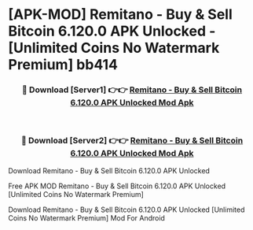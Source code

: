 # [APK-MOD] Remitano - Buy & Sell Bitcoin 6.120.0 APK Unlocked - [Unlimited Coins No Watermark Premium] bb414



<div align="center">
<h3>🔴 Download [Server1] 👉👉 <a href="https://momento.my/?title=Remitano_-_Buy_&_Sell_Bitcoin_6.120.0_APK_Unlocked">Remitano - Buy & Sell Bitcoin 6.120.0 APK Unlocked Mod Apk</a></h3><br>

<h3>🔴 Download [Server2] 👉👉 <a href="https://momento.my/?title=Remitano_-_Buy_&_Sell_Bitcoin_6.120.0_APK_Unlocked">Remitano - Buy & Sell Bitcoin 6.120.0 APK Unlocked Mod Apk</a></h3>
</div>



Download Remitano - Buy & Sell Bitcoin 6.120.0 APK Unlocked 

Free APK MOD Remitano - Buy & Sell Bitcoin 6.120.0 APK Unlocked [Unlimited Coins No Watermark Premium]

Download Remitano - Buy & Sell Bitcoin 6.120.0 APK Unlocked [Unlimited Coins No Watermark Premium] Mod For Android
